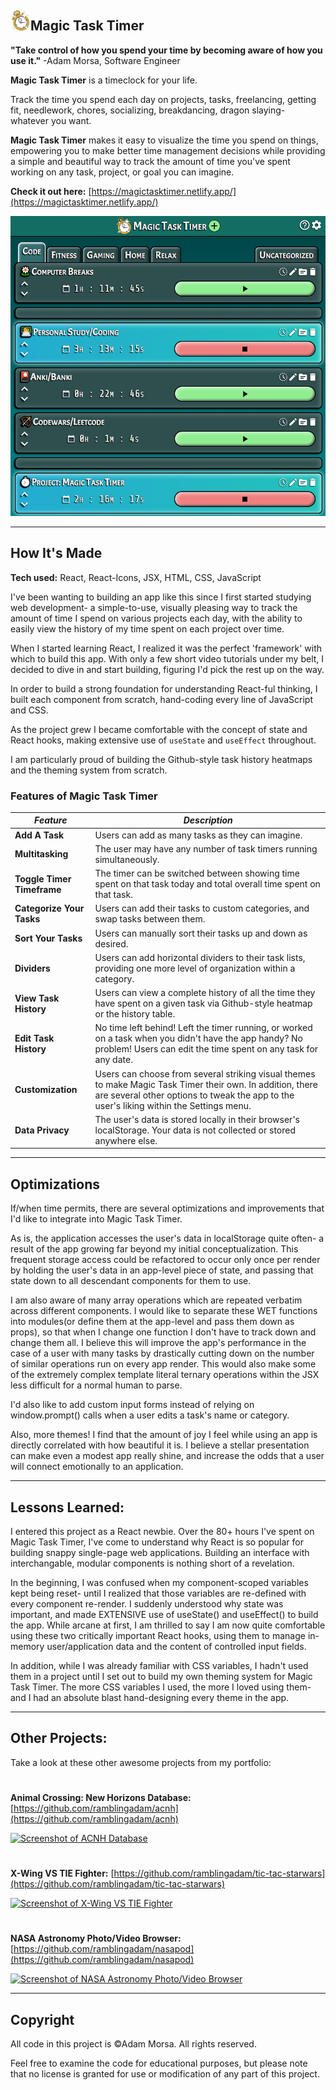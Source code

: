 ## ![Logo](./public/favicon-32x32.png)Magic Task Timer

**"Take control of how you spend your time by becoming aware of how you use it."** -Adam Morsa, Software Engineer

**Magic Task Timer** is a timeclock for your life.

Track the time you spend each day on projects, tasks, freelancing, getting fit, needlework, chores, socializing, breakdancing, dragon slaying- whatever you want. 

**Magic Task Timer** makes it easy to visualize the time you spend on things, empowering you to make better time management decisions while providing a simple and beautiful way to track the amount of time you've spent working on any task, project, or goal you can imagine.

**Check it out here:** [https://magictasktimer.netlify.app/](https://magictasktimer.netlify.app/)

[![Screenshot of Magic Task Timer](./public/screenshot.png)](https://magictasktimer.netlify.app/)

---

## How It's Made
**Tech used:** React, React-Icons, JSX, HTML, CSS, JavaScript

I've been wanting to building an app like this since I first started studying web development- a simple-to-use, visually pleasing way to track the amount of time I spend on various projects each day, with the ability to easily view the history of my time spent on each project over time.

When I started learning React, I realized it was the perfect 'framework' with which to build this app. With only a few short video tutorials under my belt, I decided to dive in and start building, figuring I'd pick the rest up on the way.

In order to build a strong foundation for understanding React-ful thinking, I built each component from scratch, hand-coding every line of JavaScript and CSS.

As the project grew I became comfortable with the concept of state and React hooks, making extensive use of <code>useState</code> and <code>useEffect</code> throughout.

I am particularly proud of building the Github-style task history heatmaps and the theming system from scratch.

### Features of Magic Task Timer

| *Feature*|*Description*|
|---|---|
| **Add A Task** | Users can add as many tasks as they can imagine. |
| **Multitasking** | The user may have any number of task timers running simultaneously. |
| **Toggle Timer Timeframe** | The timer can be switched between showing time spent on that task today and total overall time spent on that task. |
| **Categorize Your Tasks** | Users can add their tasks to custom categories, and swap tasks between them. |
| **Sort Your Tasks** | Users can manually sort their tasks up and down as desired. |
| **Dividers** | Users can add horizontal dividers to their task lists, providing one more level of organization within a category. |
| **View Task History** | Users can view a complete history of all the time they have spent on a given task via Github-style heatmap or the history table. |
| **Edit Task History** | No time left behind! Left the timer running, or worked on a task when you didn't have the app handy? No problem! Users can edit the time spent on any task for any date.|
| **Customization** | Users can choose from several striking visual themes to make Magic Task Timer their own. In addition, there are several other options to tweak the app to the user's liking within the Settings menu. |
| **Data Privacy** | The user's data is stored locally in their browser's localStorage. Your data is not collected or stored anywhere else. |

---

## Optimizations

If/when time permits, there are several optimizations and improvements that I'd like to integrate into Magic Task Timer.

As is, the application accesses the user's data in localStorage quite often- a result of the app growing far beyond my initial conceptualization. This frequent storage access could be refactored to occur only once per render by holding the user's data in an app-level piece of state, and passing that state down to all descendant components for them to use.

I am also aware of many array operations which are repeated verbatim across different components. I would like to separate these WET functions into modules(or define them at the app-level and pass them down as props), so that when I change one function I don't have to track down and change them all. I believe this will improve the app's performance in the case of a user with many tasks by drastically cutting down on the number of similar operations run on every app render. This would also make some of the extremely complex template literal ternary operations within the JSX less difficult for a normal human to parse.

I'd also like to add custom input forms instead of relying on window.prompt() calls when a user edits a task's name or category.

Also, more themes! I find that the amount of joy I feel while using an app is directly correlated with how beautiful it is. I believe a stellar presentation can make even a modest app really shine, and increase the odds that a user will connect emotionally to an application.

---

## Lessons Learned:

I entered this project as a React newbie. Over the 80+ hours I've spent on Magic Task Timer, I've come to understand why React is so popular for building snappy single-page web applications. Building an interface with interchangable, modular components is nothing short of a revelation.

In the beginning, I was confused when my component-scoped variables kept being reset- until I realized that those variables are re-defined with every component re-render. I suddenly understood why state was important, and made EXTENSIVE use of useState() and useEffect() to build the app. While arcane at first, I am thrilled to say I am now quite comfortable using these two critically important React hooks, using them to manage in-memory user/application data and the content of controlled input fields.

In addition, while I was already familiar with CSS variables, I hadn't used them in a project until I set out to build my own theming system for Magic Task Timer. The more CSS variables I used, the more I loved using them- and I had an absolute blast hand-designing every theme in the app.

---

## Other Projects:
Take a look at these other awesome projects from my portfolio:

#

**Animal Crossing: New Horizons Database:** [https://github.com/ramblingadam/acnh](https://github.com/ramblingadam/acnh)

[![Screenshot of ACNH Database](https://user-images.githubusercontent.com/96756923/170849487-39d5a25f-0ad3-4494-a325-d4502610b54e.gif)](https://github.com/ramblingadam/acnh)

#

**X-Wing VS TIE Fighter:** [https://github.com/ramblingadam/tic-tac-starwars](https://github.com/ramblingadam/tic-tac-starwars)

[![Screenshot of X-Wing VS TIE Fighter](https://user-images.githubusercontent.com/96756923/170849366-e1b8d33b-6236-46f1-8dd9-b38fd2c27380.gif)](https://github.com/ramblingadam/tic-tac-starwars)

#

**NASA Astronomy Photo/Video Browser:** [https://github.com/ramblingadam/nasapod](https://github.com/ramblingadam/nasapod)

[![Screenshot of NASA Astronomy Photo/Video Browser](https://user-images.githubusercontent.com/96756923/170848850-67f872fc-b92e-438b-add6-47d83673d3c9.gif)](https://github.com/ramblingadam/nasapod)

---

## Copyright

All code in this project is ©Adam Morsa. All rights reserved.

Feel free to examine the code for educational purposes, but please note that no license is granted for use or modification of any part of this project.
